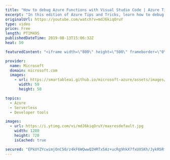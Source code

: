 ```yaml
---
title: "How to debug Azure Functions with Visual Studio Code | Azure Tips and Tricks"
excerpt: "In this edition of Azure Tips and Tricks, learn how to debug Azure Functions with Visual Studio Code. To start debugging Azure Functions, create a breakpoint in Visual Studio Code.   For more tips and tricks, visit: http://azuredev.tips   Get started with 12 months of free services and $200 USD in credit."
originalUrl: https://youtube.com/watch?v=mdJ6kiqOruY
type: video
price: Free
length: PT1M49S
publishedDateTime: 2019-08-13T15:06:32Z
heat: 50

featuredContent: "<iframe width=\"800\" height=\"500\" frameborder=\"0\" src=\"https://www.youtube.com/embed/mdJ6kiqOruY\" allow=\"accelerometer; autoplay; encrypted-media; gyroscope; picture-in-picture\" allowfullscreen></iframe>"

provider:
  name: Microsoft
  domain: microsoft.com
  images:
    - url: https://smartableai.github.io/microsoft-azure/assets/images/organizations/microsoft.com-50x50.jpg
      width: 50
      height: 50

topics:
  - Azure
  - Serverless
  - Developer tools

images:
  - url: https://i.ytimg.com/vi/mdJ6kiqOruY/maxresdefault.jpg
    width: 1280
    height: 720
    isCached: true

secured: "EPkUYZYcwimjOnC50/z4kF6WQwwQ2HRTx5Az+ucRg9hkX7fxUXSKh/JykR5RfnV3V6O2mNNZhhKqA8sFKoqYtbSgOOcIGivb5FmKRfjvH9/hSQSUP0Oh13MWl5b407CrIVXGcSXhYW22Gb8EDxTEC5/tVRbOQQZs4cms5rWPieqQoZ3jKUL9SJAbwL4Aa4uQ7i1yTU5G6VHZXbhZC84E4C8F/3DZyjGLVsq8qP2/GMcGgBA4m/t4P3embr1mfj4p5vItMT3YB0RNnDEgM+BG5KRKMegcLyYcU9qAd70jhm6b1/GItCCb/AvficL7JWULbXG6rg4YvoFQ5eTWgFOGVocn4ZLy0RuWFPYtAsSGig2Z8QBLjkyK+NBwawM2/AaGIZiQglLU8b1Hhca116J/fZtkbiE7EDbc4lcepnaqgog=;+UGDXk7ttbAYXZ3psff7HA=="
---
```


